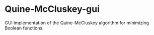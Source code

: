 # Quine-McCluskey-gui
GUI implementation of the Quine-McCluskey algorithm for minimizing Boolean functions. 
